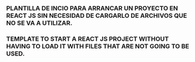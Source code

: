 ### PLANTILLA DE INCIO PARA ARRANCAR UN PROYECTO EN REACT JS SIN NECESIDAD DE CARGARLO DE ARCHIVOS QUE NO SE VA A UTILIZAR. 
### TEMPLATE TO START A REACT JS PROJECT WITHOUT HAVING TO LOAD IT WITH FILES THAT ARE NOT GOING TO BE USED. 
